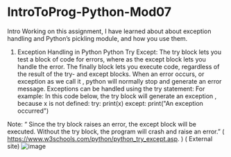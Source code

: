 # IntroToProg-Python-Mod07

Intro
Working on this assignment, I have learned about about exception handling and Python’s pickling module, and how you use them.
1) Exception Handling in Python
Python Try Except: The try block lets you test a block of code for errors, where as the except block lets you handle the error. The finally block lets you execute code, regardless of the result of the try- and except blocks. When an error occurs, or exception as we call it , python will normally stop and generate an error message. Exceptions can be handled using the try statement:
For example: In this code below, the try block will generate an exception , because x is not defined:
try:
  print(x)
except:
  print("An exception occurred")

Note: “ Since the try block raises an error, the except block will be executed. Without the try block, the program will crash and raise an error.” ( https://www.w3schools.com/python/python_try_except.asp. ) ( External site)
![image](https://user-images.githubusercontent.com/94755079/144726263-be8bf5c4-62dd-4701-b746-0fc76f8288d5.png)
